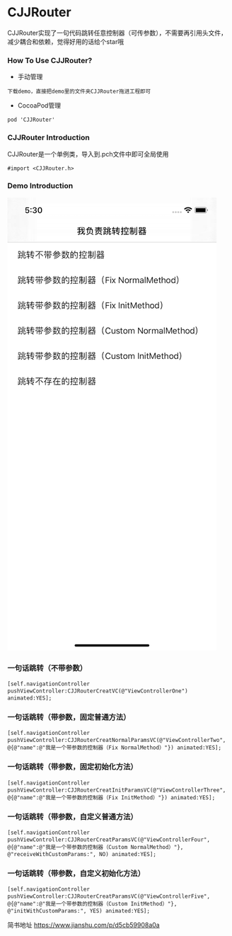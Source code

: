 # CJJRouter
CJJRouter实现了一句代码跳转任意控制器（可传参数），不需要再引用头文件，减少耦合和依赖，觉得好用的话给个star哦

### How To Use CJJRouter?

- 手动管理
```
下载demo，直接把demo里的文件夹CJJRouter拖进工程即可
```

- CocoaPod管理
```
pod 'CJJRouter'
```


### CJJRouter Introduction
CJJRouter是一个单例类，导入到.pch文件中即可全局使用
```
#import <CJJRouter.h>
```

### Demo Introduction

![](https://github.com/JimmyCJJ/CJJRouter/blob/master/CJJRouterDemo/CJJRouterDemo/Modules/Resource/MainVCImg.png)

### 一句话跳转（不带参数）
```
[self.navigationController pushViewController:CJJRouterCreatVC(@"ViewControllerOne") animated:YES];
```

### 一句话跳转（带参数，固定普通方法）
```
[self.navigationController pushViewController:CJJRouterCreatNormalParamsVC(@"ViewControllerTwo", @{@"name":@"我是一个带参数的控制器（Fix NormalMethod）"}) animated:YES];
```

### 一句话跳转（带参数，固定初始化方法）
```
[self.navigationController pushViewController:CJJRouterCreatInitParamsVC(@"ViewControllerThree", @{@"name":@"我是一个带参数的控制器（Fix InitMethod）"}) animated:YES];
```

### 一句话跳转（带参数，自定义普通方法）
```
[self.navigationController pushViewController:CJJRouterCreatParamsVC(@"ViewControllerFour", @{@"name":@"我是一个带参数的控制器（Custom NormalMethod）"}, @"receiveWithCustomParams:", NO) animated:YES];
```

### 一句话跳转（带参数，自定义初始化方法）
```
[self.navigationController pushViewController:CJJRouterCreatParamsVC(@"ViewControllerFive", @{@"name":@"我是一个带参数的控制器（Custom InitMethod）"}, @"initWithCustomParams:", YES) animated:YES];
```

简书地址 https://www.jianshu.com/p/d5cb59908a0a

